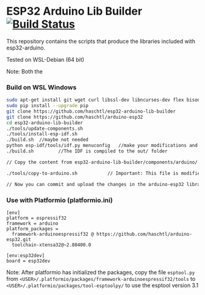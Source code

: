 # ESP32 Arduino Lib Builder [![Build Status](https://travis-ci.org/espressif/esp32-arduino-lib-builder.svg?branch=master)](https://travis-ci.org/espressif/esp32-arduino-lib-builder)

This repository contains the scripts that produce the libraries included with esp32-arduino.

Tested on WSL-Debian (64 bit)

Note: Both the

### Build on WSL Windows
```bash
sudo apt-get install git wget curl libssl-dev libncurses-dev flex bison gperf python python-pip python-setuptools python-serial python-click python-cryptography python-future python-pyparsing python-pyelftools cmake ninja-build ccache
sudo pip install --upgrade pip
git clone https://github.com/haschtl/esp32-arduino-lib-builder
git clone https://github.com/haschtl/arduino-esp32
cd esp32-arduino-lib-builder
./tools/update-components.sh
./tools/install-esp-idf.sh
./build.sh  //maybe not needed
python esp-idf/tools/idf.py menuconfig   //make your modifications and save it as sdkconfig.esp32, sdkconfig.esp32c3 or sdkconfig.esp32s2 in the main directory. Important: The sdkconfig file is automatically overwritten!
./build.sh         //The IDF is compiled to the out/ folder

// Copy the content from esp32-arduino-lib-builder/components/arduino/ to arduino-esp32/

./tools/copy-to-arduino.sh           // Important: This file is modified that it replaces the files in the previously cloned arduino-esp32 repository!

// Now you can commit and upload the changes in the arduino-esp32 library and then use your custom arduino-esp32 framework in platformio
```

### Use with Platformio (platformio.ini)

``````
[env]
platform = espressif32
framework = arduino
platform_packages =
  framework-arduinoespressif32 @ https://github.com/haschtl/arduino-esp32.git
  toolchain-xtensa32@~2.80400.0 

[env:esp32dev]
board = esp32dev
``````

Note: After platformio has initialized the packages, copy the file `esptool.py` from `<USER>/.platformio/packages/framework-arduinoespressif32/tools` to `<USER>/.platformio/packages/tool-esptoolpy/` to use the esptool version 3.1



